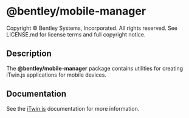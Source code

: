 # @bentley/mobile-manager

Copyright © Bentley Systems, Incorporated. All rights reserved. See LICENSE.md for license terms and full copyright notice.

## Description

The __@bentley/mobile-manager__ package contains utilities for creating iTwin.js applications for mobile devices.

## Documentation

See the [iTwin.js](https://www.itwinjs.org) documentation for more information.
